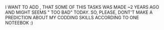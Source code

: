 I WANT TO ADD , THAT SOME OF THIS TASKS WAS MADE ~2 YEARS AGO AND MIGHT SEEMS " TOO BAD" TODAY.
SO, PLEASE, DONT'T MAKE A PREDICTION ABOUT MY CODDING SKILLS ACCORDING TO ONE NOTEEBOK :)
